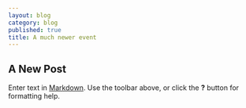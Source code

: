 ```yaml
---
layout: blog
category: blog
published: true
title: A much newer event
---
```


## A New Post

Enter text in [Markdown](http://daringfireball.net/projects/markdown/). Use the toolbar above, or click the **?** button for formatting help.